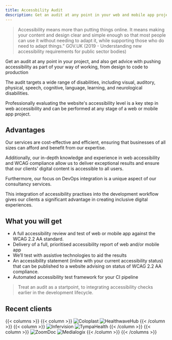 ```yaml
---
title: Accessbility Audit
description: Get an audit at any point in your web and mobile app projects
---
```


> Accessibility means more than putting things online.
It means making your content and design clear and simple enough so that most people can use it without needing to adapt it, while supporting those who do need to adapt things.”
GOV.UK (2019 - Understanding new accessibility
requirements for public sector bodies)

Get an audit at any point in your project, and also get advice with pushing accessibility as part of your way of working, from design to code to production

The audit targets a wide range of disabilities, including visual, auditory, physical, speech, cognitive, language, learning, and neurological disabilities.

Professionally evaluating the website's accessibility level is a key step in web accessibility and can be performed at any stage of a web or mobile app project.

## Advantages

Our services are cost-effective and efficient, ensuring that businesses of all sizes can afford and benefit from our expertise. 

Additionally, our in-depth knowledge and experience in web accessibility and WCAG compliance allow us to deliver exceptional results and ensure that our clients' digital content is accessible to all users. 

Furthermore, our focus on DevOps integration is a unique aspect of our consultancy services. 

This integration of accessibility practises into the development workflow gives our clients a significant advantage in creating inclusive digital experiences.


## What you will get

- A full accessibility review and test of web or mobile app against the WCAG 2.2 AA standard.
- Delivery of a full, prioritised accessibility report of web and/or mobile app
- We’ll test with assistive technologies to aid the results
- An accessibility statement (inline with your current accessibility status) that can be published to a website advising on status of WCAG 2.2 AA compliance.
- Automated accessibility test framework for your CI pipeline

> Treat an audit as a startpoint, to integrating accessibility checks earlier in the development lifecycle.

## Recent clients

{{< columns >}}
{{< column >}}
![Coloplast](https://jaffamonkey.com/img/coloplast.png) ![HealthwaveHub](https://jaffamonkey.com/img/healthwave.png)
{{< /column >}}
{{< column >}}
![Infervision](https://jaffamonkey.com/img/infervision.png) ![TympaHealth](https://jaffamonkey.com/img/tympahealth.jpg)
{{< /column >}}
{{< column >}}
![ZoomDoc](https://jaffamonkey.com/img/zoomdoc.jpg) ![Medialogix](https://jaffamonkey.com/img/medialogix.png)
{{< /column >}}
{{< /columns >}}

<!-- {{< button link="https://calendly.com/jaffamonkeyltd/intro-call" text="Book an intro meeting" >}} -->
